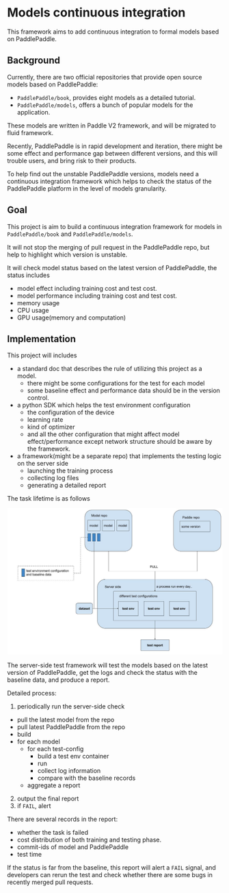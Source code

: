 # Models continuous integration

This framework aims to add continuous integration to formal models based on PaddlePaddle.

## Background
Currently, there are two official repositories that provide open source models based on PaddlePaddle:

- `PaddlePaddle/book`, provides eight models as a detailed tutorial.
- `PaddlePaddle/models`, offers a bunch of popular models for the application.

These models are written in Paddle V2 framework, and will be migrated to fluid framework.

Recently, PaddlePaddle is in rapid development and iteration, 
there might be some effect and performance gap between different versions, and this will trouble users, and bring risk to their products.

To help find out the unstable PaddlePaddle versions, 
models need a continuous integration framework which helps to check the status of the PaddlePaddle platform in the level of models granularity.

## Goal
This project is aim to build a continuous integration framework for models in `PaddlePaddle/book` and `PaddlePaddle/models`.

It will not stop the merging of pull request in the PaddlePaddle repo, but help to highlight which version is unstable.

It will check model status based on the latest version of PaddlePaddle, the status includes

- model effect including training cost and test cost.
- model performance including training cost and test cost.
- memory usage
- CPU usage
- GPU usage(memory and computation)

## Implementation
This project will includes 

- a standard doc that describes the rule of utilizing this project as a model.
  - there might be some configurations for the test for each model
  - some baseline effect and performance data should be in the version control.
- a python SDK which helps the test environment configuration
  - the configuration of the device
  - learning rate
  - kind of optimizer
  - and all the other configuration that might affect model effect/performance except network structure should be aware by the framework.
- a framework(might be a separate repo) that implements the testing logic on the server side
  - launching the training process
  - collecting log files
  - generating a detailed report

The task lifetime is as follows

<p align="center">
  <img src="./test-framework.jpg"/>
</p>

The server-side test framework will test the models based on the latest version of PaddlePaddle, 
get the logs and check the status with the baseline data, and produce a report.

Detailed process:

1. periodically run the server-side check
  - pull the latest model from the repo
  - pull latest PaddlePaddle from the repo
  - build
  - for each model
    - for each test-config
      - build a test env container
      - run
      - collect log information
      - compare with the baseline records
    - aggregate a report 
2. output the final report
3. if `FAIL`, alert

There are several records in the report:

- whether the task is failed
- cost distribution of both training and testing phase.
- commit-ids of model and PaddlePaddle
- test time

If the status is far from the baseline, this report will alert a `FAIL` signal, 
and developers can rerun the test and check whether there are some bugs in recently merged pull requests.
